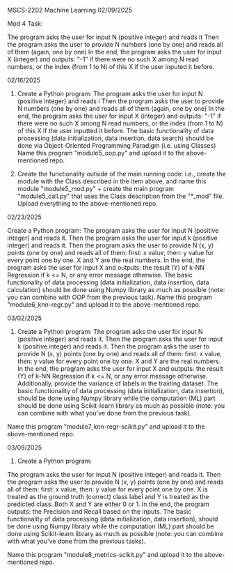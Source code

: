 MSCS-2202 Machine Learning
02/09/2025

Mod 4 Task:

The program asks the user for input N (positive integer) and reads it
Then the program asks the user to provide N numbers (one by one) and reads all of them (again, one by one)
In the end, the program asks the user for input X (integer) and outputs: "-1" if there were no such X among N read numbers, or the index (from 1 to N) of this X if the user inputed it before.




02/16/2025

1. Create a Python program:
The program asks the user for input N (positive integer) and reads i
Then the program asks the user to provide N numbers (one by one) and reads all of them (again, one by one)
In the end, the program asks the user for input X (integer) and outputs: "-1" if there were no such X among N read numbers, or the index (from 1 to N) of this X if the user inputted it before.
The basic functionality of data processing (data initialization, data insertion, data search) should be done via Object-Oriented Programming Paradigm (i.e. using Classes)
Name this program "module5_oop.py" and upload it to the above-mentioned repo.

2. Create the functionality outside of the main running code: i.e., create the module with the Class described in the item above, and name this module "module5_mod.py" + create the main program "module5_call.py" that uses the Class description from the "*_mod" file.  Upload everything to the above-mentioned repo.




02/23/2025

Create a Python program:
The program asks the user for input N (positive integer) and reads it.
Then the program asks the user for input k (positive integer) and reads it.
Then the program asks the user to provide N (x, y) points (one by one) and reads all of them: first: x value, then: y value for every point one by one. X and Y are the real numbers.
In the end, the program asks the user for input X and outputs: the result (Y) of k-NN Regression if k <= N, or any error message otherwise.
The basic functionality of data processing (data initialization, data insertion, data calculation) should be done using Numpy library as much as possible (note: you can combine with OOP from the previous task).
Name this program "module6_knn-regr.py" and upload it to the above-mentioned repo.

03/02/2025

1. Create a Python program:
The program asks the user for input N (positive integer) and reads it.
Then the program asks the user for input k (positive integer) and reads it.
Then the program asks the user to provide N (x, y) points (one by one) and reads all of them: first: x value, then: y value for every point one by one. X and Y are the real numbers.
In the end, the program asks the user for input X and outputs: the result (Y) of k-NN Regression if k <= N, or any error message otherwise.
Additionally, provide the variance of labels in the training dataset.
The basic functionality of data processing (data initialization, data insertion), should be done using Numpy library while the computation (ML) part should be done using Scikit-learn library as much as possible (note: you can combine with what you've done from the previous task).

Name this program "module7_knn-regr-scikit.py" and upload it to the above-mentioned repo.



03/09/2025

1. Create a Python program:

The program asks the user for input N (positive integer) and reads it.
Then the program asks the user to provide N (x, y) points (one by one) and reads all of them: first: x value, then: y value for every point one by one. X is treated as the ground truth (correct) class label and Y is treated as the predicted class. Both X and Y are either 0 or 1. In the end, the program outputs: the Precision and Recall based on the inputs. The basic functionality of data processing (data initialization, data insertion), should be done using Numpy library while the computation (ML) part should be done using Scikit-learn library as much as possible (note: you can combine with what you've done from the previous tasks).

Name this program "module8_metrics-scikit.py" and upload it to the above-mentioned repo.

